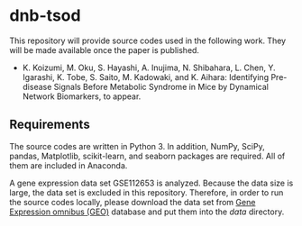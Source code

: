 # dnb-tsod

This repository will provide source codes used in the following work. They will be made available once the paper is published.

* K. Koizumi, M. Oku, S. Hayashi, A. Inujima, N. Shibahara, L. Chen, Y. Igarashi, K. Tobe, S. Saito, M. Kadowaki, and K. Aihara: Identifying Pre-disease Signals Before Metabolic Syndrome in Mice by Dynamical Network Biomarkers, to appear.

## Requirements

The source codes are written in Python 3. In addition, NumPy, SciPy, pandas, Matplotlib, scikit-learn, and seaborn packages are required. All of them are included in Anaconda.

A gene expression data set GSE112653 is analyzed. Because the data size is large, the data set is excluded in this repository. Therefore, in order to run the source codes locally, please download the data set from [Gene Expression omnibus (GEO)](https://www.ncbi.nlm.nih.gov/geo/) database and put them into the *data* directory.
